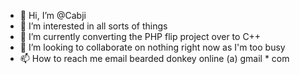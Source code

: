 - 👋 Hi, I’m @Cabji
- 👀 I’m interested in all sorts of things
- 🌱 I’m currently converting the PHP flip project over to C++
- 💞️ I’m looking to collaborate on nothing right now as I'm too busy
- 📫 How to reach me email bearded donkey online (a) gmail * com

<!---
Cabji/Cabji is a ✨ special ✨ repository because its `README.md` (this file) appears on your GitHub profile.
You can click the Preview link to take a look at your changes.
--->

